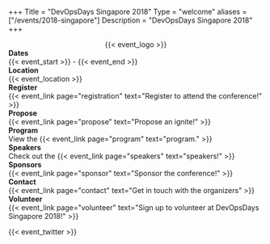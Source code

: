 +++
Title = "DevOpsDays Singapore 2018"
Type = "welcome"
aliases = ["/events/2018-singapore"]
Description = "DevOpsDays Singapore 2018"
+++

<div style="text-align:center;">
  {{< event_logo >}}
</div>

<div class = "row">
  <div class = "col-md-2">
    <strong>Dates</strong>
  </div>
  <div class = "col-md-8">
    {{< event_start >}} - {{< event_end >}}
  </div>
</div>

<div class = "row">
  <div class = "col-md-2">
    <strong>Location</strong>
  </div>
  <div class = "col-md-8">
    {{< event_location >}}
  </div>
</div>

<div class = "row">
  <div class = "col-md-2">
    <strong>Register</strong>
  </div>
  <div class = "col-md-8">
    {{< event_link page="registration" text="Register to attend the conference!" >}}
  </div>
</div>

<div class = "row">
  <div class = "col-md-2">
    <strong>Propose</strong>
  </div>
  <div class = "col-md-8">
    {{< event_link page="propose" text="Propose an ignite!" >}}
  </div>
</div>

<div class = "row">
  <div class = "col-md-2">
    <strong>Program</strong>
  </div>
  <div class = "col-md-8">
    View the {{< event_link page="program" text="program." >}}
  </div>
</div>

<div class = "row">
  <div class = "col-md-2">
    <strong>Speakers</strong>
  </div>
  <div class = "col-md-8">
    Check out the {{< event_link page="speakers" text="speakers!" >}}
  </div>
</div>

<div class = "row">
  <div class = "col-md-2">
    <strong>Sponsors</strong>
  </div>
  <div class = "col-md-8">
    {{< event_link page="sponsor" text="Sponsor the conference!" >}}
  </div>
</div>

<div class = "row">
  <div class = "col-md-2">
    <strong>Contact</strong>
  </div>
  <div class = "col-md-8">
    {{< event_link page="contact" text="Get in touch with the organizers" >}}
  </div>
</div>

<div class = "row">
  <div class = "col-md-2">
    <strong>Volunteer</strong>
  </div>
  <div class = "col-md-8">
    {{< event_link page="volunteer" text="Sign up to volunteer at DevOpsDays Singapore 2018!" >}}
  </div>
</div>

{{< event_twitter >}}

